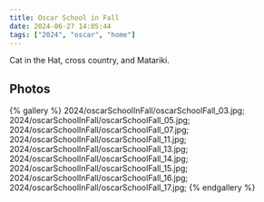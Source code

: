 ```yaml
---
title: Oscar School in Fall
date: 2024-06-27 14:05:44
tags: ["2024", "oscar", "home"]
---
```


Cat in the Hat, cross country, and Matariki.

## Photos

{% gallery %}
2024/oscarSchoolInFall/oscarSchoolFall_03.jpg;
2024/oscarSchoolInFall/oscarSchoolFall_05.jpg;
2024/oscarSchoolInFall/oscarSchoolFall_07.jpg;
2024/oscarSchoolInFall/oscarSchoolFall_11.jpg;
2024/oscarSchoolInFall/oscarSchoolFall_13.jpg;
2024/oscarSchoolInFall/oscarSchoolFall_14.jpg;
2024/oscarSchoolInFall/oscarSchoolFall_15.jpg;
2024/oscarSchoolInFall/oscarSchoolFall_16.jpg;
2024/oscarSchoolInFall/oscarSchoolFall_17.jpg;
{% endgallery %}
